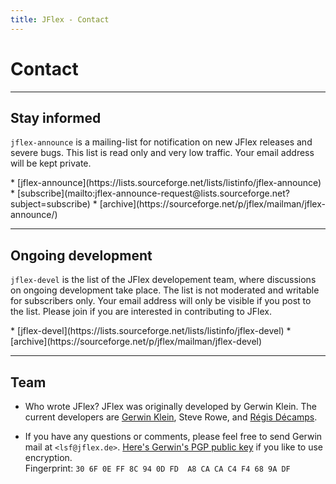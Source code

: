 ```yaml
---
title: JFlex - Contact
---
```


# Contact

-----

## Stay informed

`jflex-announce` is a mailing-list for notification on new JFlex releases and severe bugs. This list is read only and very low traffic.
Your email address will be kept private.

<div class="container"><div class="row">
<div class="col-md-7 col-md-offset-2">
<div class="mailitems">
* [jflex-announce](https://lists.sourceforge.net/lists/listinfo/jflex-announce)
* [subscribe](mailto:jflex-announce-request@lists.sourceforge.net?subject=subscribe)
* [archive](https://sourceforge.net/p/jflex/mailman/jflex-announce/)
</div></div></div></div>


-----

## Ongoing development

`jflex-devel` is the list of the JFlex developement team, where discussions on ongoing
development take place.
The list is not moderated and writable for subscribers only.
Your email address will only be visible if you post to the list.
Please join if you are interested in contributing to JFlex.

<div class="container"><div class="row">
<div class="col-md-7 col-md-offset-2">
<div class="mailitems">
* [jflex-devel](https://lists.sourceforge.net/lists/listinfo/jflex-devel)
* [archive](https://sourceforge.net/p/jflex/mailman/jflex-devel)
</div></div></div></div>


-----

## Team

-   Who wrote JFlex? JFlex was originally developed by Gerwin Klein. The
    current developers are [Gerwin Klein](http://www.doclsf.de), Steve
    Rowe, and [Régis Décamps](http://regis.decamps.info/).

-   If you have any questions or comments, please feel free to send
    Gerwin mail at `<lsf@jflex.de>`.
    [Here's Gerwin's PGP public key](public-key.asc) if you like to use
    encryption.\
     Fingerprint: `30 6F 0E FF 8C 94 0D FD  A8 CA CA C4 F4 68 9A DF`

